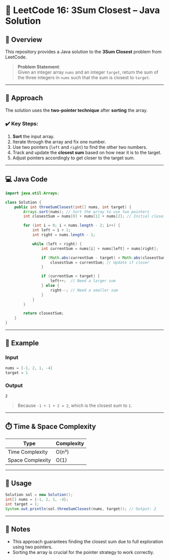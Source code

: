 # 🧩 LeetCode 16: 3Sum Closest – Java Solution

## 🚀 Overview

This repository provides a Java solution to the **3Sum Closest** problem from LeetCode.

> **Problem Statement**:  
Given an integer array `nums` and an integer `target`, return the sum of the three integers in `nums` such that the sum is closest to `target`.

---

## 🧠 Approach

The solution uses the **two-pointer technique** after **sorting** the array.

### ✔️ Key Steps:
1. **Sort** the input array.
2. Iterate through the array and fix one number.
3. Use two pointers (`left` and `right`) to find the other two numbers.
4. Track and update the **closest sum** based on how near it is to the target.
5. Adjust pointers accordingly to get closer to the target sum.

---

## 💻 Java Code

```java
import java.util.Arrays;

class Solution {
    public int threeSumClosest(int[] nums, int target) {
        Arrays.sort(nums); // Sort the array to use two pointers
        int closestSum = nums[0] + nums[1] + nums[2]; // Initial closest sum

        for (int i = 0; i < nums.length - 2; i++) {
            int left = i + 1;
            int right = nums.length - 1;

            while (left < right) {
                int currentSum = nums[i] + nums[left] + nums[right];

                if (Math.abs(currentSum - target) < Math.abs(closestSum - target)) {
                    closestSum = currentSum; // Update if closer
                }

                if (currentSum < target) {
                    left++;  // Need a larger sum
                } else {
                    right--; // Need a smaller sum
                }
            }
        }

        return closestSum;
    }
}
```

---

## 🧪 Example

### Input
```java
nums = [-1, 2, 1, -4]
target = 1
```

### Output
```
2
```

> Because `-1 + 1 + 2 = 2`, which is the closest sum to `1`.

---

## ⏱️ Time & Space Complexity

| Type            | Complexity |
|-----------------|------------|
| Time Complexity | O(n²)      |
| Space Complexity| O(1)       |

---

## 📎 Usage

```java
Solution sol = new Solution();
int[] nums = {-1, 2, 1, -4};
int target = 1;
System.out.println(sol.threeSumClosest(nums, target)); // Output: 2
```

---

## 📌 Notes

- This approach guarantees finding the closest sum due to full exploration using two pointers.
- Sorting the array is crucial for the pointer strategy to work correctly.

